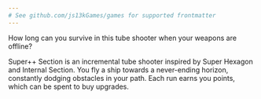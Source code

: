 ```yaml
---
# See github.com/js13kGames/games for supported frontmatter
---
```

How long can you survive in this tube shooter when your weapons are offline?

Super++ Section is an incremental tube shooter inspired by Super Hexagon and Internal Section. You fly a ship towards a never-ending horizon, constantly dodging obstacles in your path. Each run earns you points, which can be spent to buy upgrades.